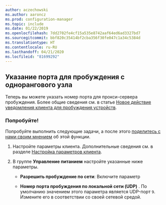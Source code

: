 ```yaml
---
author: aczechowski
ms.author: aaroncz
ms.prod: configuration-manager
ms.topic: include
ms.date: 01/22/2019
ms.openlocfilehash: 7dd2702fe4cf15a535e8742aaf64ed6ad3327bd7
ms.sourcegitcommit: bbf820c35414bf2cba356f30fe047c1a34c5384d
ms.translationtype: HT
ms.contentlocale: ru-RU
ms.lasthandoff: 04/21/2020
ms.locfileid: "81699292"
---
```

## <a name="specify-a-custom-port-for-peer-wakeup"></a><a name="bkmk_sleep"></a> Указание порта для пробуждения с однорангового узла
<!--3605925-->

Теперь вы можете указать номер порта для прокси-сервера пробуждения. Более общие сведения см. в статье [Новое действие уведомления клиента для пробуждения устройств](../../../capabilities-in-technical-preview-1810.md#bkmk_wakeup).


### <a name="try-it-out"></a>Попробуйте!

Попробуйте выполнить следующие задачи, а после этого [поделитесь с нами своим мнением](../../../../understand/find-help.md#product-feedback) об этой функции.

1. Настройте параметры клиента. Дополнительные сведения см. в разделе [Настройка параметров клиента](../../../../clients/deploy/configure-client-settings.md).  

2. В группе **Управление питанием** настройте указанные ниже параметры.  

    - **Разрешить пробуждение по сети**: Включите параметр  

    - **Номер порта пробуждения по локальной сети (UDP)** . По умолчанию значением этого параметра является UDP-порт `9`. Измените его в соответствии со своей сетевой средой.  

